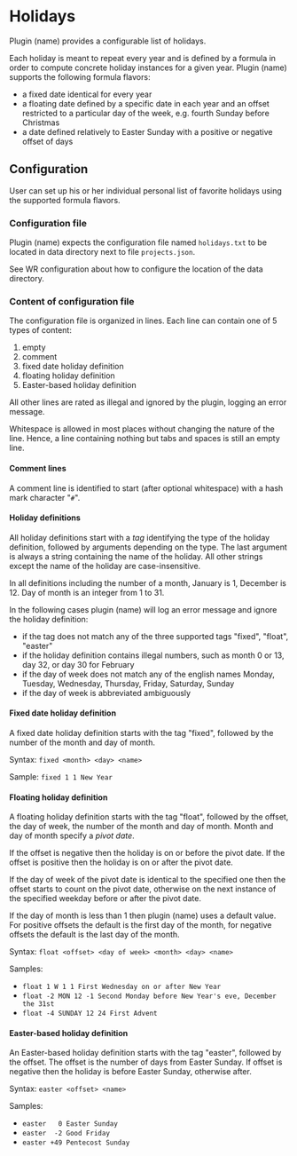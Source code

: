 # Holidays

Plugin (name) provides a configurable list of holidays.

Each holiday is meant to repeat every year and is defined by a formula in
order to compute concrete holiday instances for a given year.  Plugin (name)
supports the following formula flavors:

- a fixed date identical for every year
- a floating date defined by a specific date in each year and an offset
  restricted to a particular day of the week, e.g. fourth Sunday before
  Christmas
- a date defined relatively to Easter Sunday with a positive or negative
  offset of days

## Configuration

User can set up his or her individual personal list of favorite holidays using
the supported formula flavors.

### Configuration file

Plugin (name) expects the configuration file named `holidays.txt` to be
located in data directory next to file `projects.json`.

See WR configuration about how to configure the location of the data
directory.

### Content of configuration file

The configuration file is organized in lines. Each line can contain one of 5
types of content:

1. empty
2. comment
3. fixed date holiday definition
4. floating holiday definition
5. Easter-based holiday definition

All other lines are rated as illegal and ignored by the plugin, logging an
error message.

Whitespace is allowed in most places without changing the nature of the
line. Hence, a line containing nothing but tabs and spaces is still an empty
line.

#### Comment lines

A comment line is identified to start (after optional whitespace) with a hash
mark character "`#`".

#### Holiday definitions

All holiday definitions start with a *tag* identifying the type of the holiday
definition, followed by arguments depending on the type. The last argument is
always a string containing the name of the holiday. All other strings except
the name of the holiday are case-insensitive.

In all definitions including the number of a month, January is 1,
December is 12. Day of month is an integer from 1 to 31.

In the following cases plugin (name) will log an error message and ignore the
holiday definition:
- if the tag does not match any of the three supported tags
  "fixed", "float", "easter"
- if the holiday definition contains illegal numbers, such as month 0 or 13,
  day 32, or day 30 for February
- if the day of week does not match any of the english names
  Monday, Tuesday, Wednesday, Thursday, Friday, Saturday, Sunday
- if the day of week is abbreviated ambiguously

#### Fixed date holiday definition

A fixed date holiday definition starts with the tag "fixed", followed by the
number of the month and day of month.

Syntax: `fixed <month> <day> <name>`

Sample: `fixed 1 1 New Year`

#### Floating holiday definition

A floating holiday definition starts with the tag "float", followed by the
offset, the day of week, the number of the month and day of month.  Month and
day of month specify a *pivot date*.

If the offset is negative then the holiday is on or before the pivot date. If
the offset is positive then the holiday is on or after the pivot date.

If the day of week of the pivot date is identical to the specified one then
the offset starts to count on the pivot date, otherwise on the next instance
of the specified weekday before or after the pivot date.

If the day of month is less than 1 then plugin (name) uses a default value.
For positive offsets the default is the first day of the month, for negative
offsets the default is the last day of the month.

Syntax: `float <offset> <day of week> <month> <day> <name>`

Samples:
- `float 1 W 1 1 First Wednesday on or after New Year`
- `float -2 MON 12 -1 Second Monday before New Year's eve, December the 31st`
- `float -4 SUNDAY 12 24 First Advent`

#### Easter-based holiday definition

An Easter-based holiday definition starts with the tag "easter", followed by
the offset. The offset is the number of days from Easter Sunday. If offset is
negative then the holiday is before Easter Sunday, otherwise after.

Syntax: `easter <offset> <name>`

Samples:
- `easter   0 Easter Sunday`
- `easter  -2 Good Friday`
- `easter +49 Pentecost Sunday`
